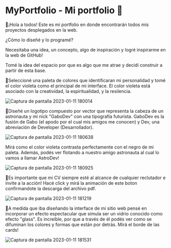 # MyPortfolio - Mi portfolio 💼

🚀¡Hola a todos! Este es mi portfolio en donde encontrarán todos mis proyectos desplegados en la web.

¿Cómo lo diseñé y lo programé?

Necesitaba una idea, un concepto, algo de inspiración y logré inspirarme en la web de GitHub!

Tomé la idea del espacio por que es algo que me atrae y decidí construir a partir de esta base.

📌Seleccioné una paleta de colores que identificaran mi personalidad y tomé el color violeta como el principal de mi interface.
El color violeta está asociado con la creatividad, la espiritualidad, y la resilencia.

![Captura de pantalla 2023-01-11 180014](https://user-images.githubusercontent.com/96387359/211916825-f666bf61-61d3-4b0d-b428-1d6e8aa4e7c3.png)

📌Diseñé un logotipo compuesto por vector que representa la cabeza de un astronauta y mi nick "GaboDev" con una tipografía futurista.
GaboDev es la fusión de Gabo (el apodo por el cual mis amigos me conocen) y Dev, una abreviación de Developer (Desarrollador).

![Captura de pantalla 2023-01-11 180638](https://user-images.githubusercontent.com/96387359/211917871-7f1ea461-4c2f-4b84-8414-6647236c4959.png)

Mirá como el color violeta contrasta perfectamente con el negro de mi paleta. Además, podés ver flotando a nuestro amigo astronauta 
al cual lo vamos a llamar AstroDev!

![Captura de pantalla 2023-01-11 180925](https://user-images.githubusercontent.com/96387359/211918342-1a255f95-7101-4561-ba36-00ae2bd3eba6.png)

📌Es importante que mi CV siempre esté al alcance de cualquier reclutador e invite a la acción! Hacé click y mirá la animación de este boton
confirmandote la descarga del archivo pdf.

![Captura de pantalla 2023-01-11 181219](https://user-images.githubusercontent.com/96387359/211918803-3439c71e-9d61-4c73-adf6-d758dc8040a0.png)

📌A medida que iba diseñando la interface de mi sitio web pensé en incorporar un efecto espectacular que simula ser un vidrio conocido
como efecto "glass". Es increíble, por que a través de él podés ver como se difuminan los colores y formas que están por detrás. Mirá el borde de las cards!

![Captura de pantalla 2023-01-11 181531](https://user-images.githubusercontent.com/96387359/211919338-a473a888-0c46-4a90-92fa-a6f6a2f4e9f1.png)
